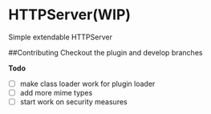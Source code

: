 # HTTPServer(WIP)
Simple extendable HTTPServer

##Contributing
Checkout the plugin and develop branches

**Todo**
- [ ] make class loader work for plugin loader
- [ ] add more mime types
- [ ] start work on security measures
